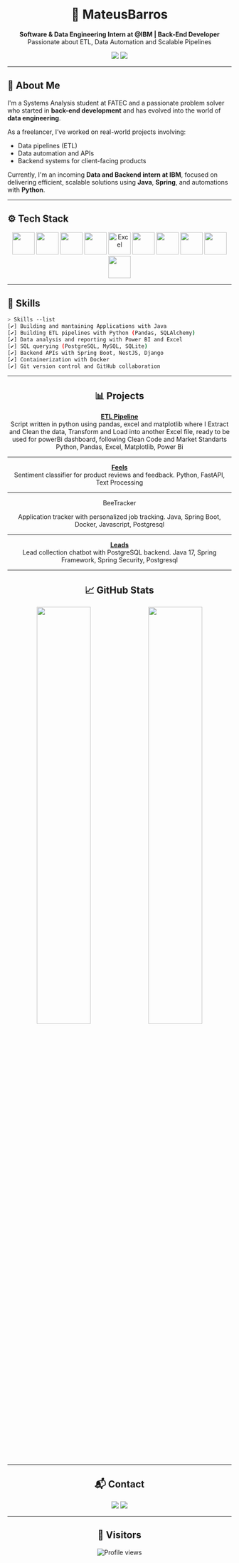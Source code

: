 <h1 align="center">👋 MateusBarros</h1>
<p align="center">
  <b>Software & Data Engineering Intern at @IBM | Back-End Developer</b><br>
  Passionate about ETL, Data Automation and Scalable Pipelines
</p>

<p align="center">
  <img src="https://img.shields.io/badge/Open%20to%20Collaboration-Data%20Projects-blue?style=for-the-badge&logo=ibm&logoColor=white">
  <img src="https://img.shields.io/badge/Tech-Focused%20on%20Python%2C%20SQL%2C%20Power%20BI-0F62FE?style=for-the-badge">
</p>

---
## 🧠 About Me

I'm a Systems Analysis student at FATEC and a passionate problem solver who started in **back-end development** and has evolved into the world of **data engineering**.

As a freelancer, I’ve worked on real-world projects involving:
- Data pipelines (ETL)
- Data automation and APIs
- Backend systems for client-facing products

Currently, I'm an incoming **Data and Backend intern at IBM**, focused on delivering efficient, scalable solutions using **Java**, **Spring**, and automations with **Python**.

---


## ⚙️ Tech Stack

<p align="center">

  <img height="50" width="50" src="https://cdn.jsdelivr.net/gh/devicons/devicon/icons/java/java-original.svg"/> 
  <img height="50" width="50" src="https://cdn.jsdelivr.net/gh/devicons/devicon/icons/spring/spring-original.svg"/>
  <img height="50"  width="50" src="https://cdn.jsdelivr.net/gh/devicons/devicon/icons/python/python-original.svg"/>
  <img height="50" width="50" src="https://cdn.jsdelivr.net/gh/devicons/devicon/icons/pandas/pandas-original.svg"/>
  <img height="50" width="50" src="https://img.icons8.com/color/48/microsoft-excel-2019--v1.png" alt="Excel"/>
  <img height="50" width="50" src="https://cdn.jsdelivr.net/gh/devicons/devicon@latest/icons/elasticsearch/elasticsearch-original.svg" />
  <img height="50" width="50" src="https://cdn.jsdelivr.net/gh/devicons/devicon/icons/mysql/mysql-original.svg"/>
  <img height="50" width="50" src="https://cdn.jsdelivr.net/gh/devicons/devicon/icons/mongodb/mongodb-original.svg"/>
  <img height="50" width="50" src="https://cdn.jsdelivr.net/gh/devicons/devicon/icons/docker/docker-original.svg"/>
  <img height="50" width="50" src="https://cdn.jsdelivr.net/gh/devicons/devicon/icons/git/git-original.svg"/>

</p>

---

## 📂 Skills

```bash
> Skills --list
[✔] Building and mantaining Applications with Java
[✔] Building ETL pipelines with Python (Pandas, SQLAlchemy)
[✔] Data analysis and reporting with Power BI and Excel
[✔] SQL querying (PostgreSQL, MySQL, SQLite)
[✔] Backend APIs with Spring Boot, NestJS, Django
[✔] Containerization with Docker
[✔] Git version control and GitHub collaboration
```

---


<div align="center"> <h2>📊 Projects</h2>
</div>

<div align="center">


**[ETL Pipeline](https://github.com/MateusDBarros/etl_pipeline)**  
Script written in python using pandas, excel and matplotlib where I Extract and Clean the data, Transform and Load into another Excel file, ready to be used for powerBi dashboard, following Clean Code and Market Standarts
Python, Pandas, Excel, Matplotlib, Power Bi

---

**[Feels](https://github.com/MateusDBarros/Feels)**  
Sentiment classifier for product reviews and feedback.
Python, FastAPI, Text Processing

---

BeeTracker

Application tracker with personalized job tracking.
Java, Spring Boot, Docker, Javascript, Postgresql

--- 

**[Leads](https://github.com/MateusDBarros/FeedBack360)**  
Lead collection chatbot with PostgreSQL backend.
Java 17, Spring Framework, Spring Security, Postgresql

---


</div>

<div align="center"> <h2>📈 GitHub Stats</h2> <img width="49%" src="https://github-readme-stats.vercel.app/api?username=MateusDBarros&show_icons=true&theme=radical&count_private=true"/> <img width="49%" src="https://github-readme-stats.vercel.app/api/top-langs/?username=MateusDBarros&layout=compact&theme=radical"/> </div>

---

<div align="center">
  
<div align="center"> <h2>📬 Contact</h2>
<a href="mailto:mb685212@gmail.com"><img src="https://img.shields.io/badge/-Gmail-D14836?style=for-the-badge&logo=gmail&logoColor=white"/></a> <a href="https://www.linkedin.com/in/mateus-barros13"><img src="https://img.shields.io/badge/-LinkedIn-blue?style=for-the-badge&logo=linkedin&logoColor=white"/></a>

</div>

---

<div align="center">
  <h2>👀 Visitors</h2>
  <p>
    <img src="https://komarev.com/ghpvc/?username=MateusDBarros&color=0E9443" alt="Profile views" />
  </p>
</div>
